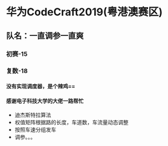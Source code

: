 # 华为CodeCraft2019(粤港澳赛区)   
## 队名：一直调参一直爽
### 初赛-15   
### 复数-18   
#### 没有实现调度器，是个辣鸡==
#### 感谢电子科技大学的大佬一路帮忙
- 迪杰斯特拉算法
- 权值矩阵根据路的长度，车道数，车流量动态调整
- 按照车速分组发车
- 调参。。。
